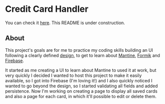 # Credit Card Handler

You can check it [here](https://credit-card-register.web.app/). This README is under construction.

## About

This project's goals are for me to practice my coding skills building an UI following a clearly defined [design](https://www.figma.com/file/qdmq94aqNZ6AQEwXpWdqg0/Formul%C3%A1rio-de-Cart%C3%A3o-%E2%80%A2-Desafio-13-(Community)?type=design&node-id=101-680&t=BmtI0Bn7hVB3NriL-0), to get to learn about [Mantine](https://mantine.dev/), [Formik](https://formik.org/) and [Firebase](https://firebase.google.com/?hl=pt-br). 

It started as me creating a UI to learn about Mantine to used it at work, but very quickly I decided I wanted to host this project to make it easily available, so I got into Firebase (I'm loving it!) and I also quickly noticed I wanted to go beyond the design, so I started validating all fields and added persistence. Now I'm working on creating a page to display all saved cards and also a page for each card, in which it'll possible to edit or delete them.
